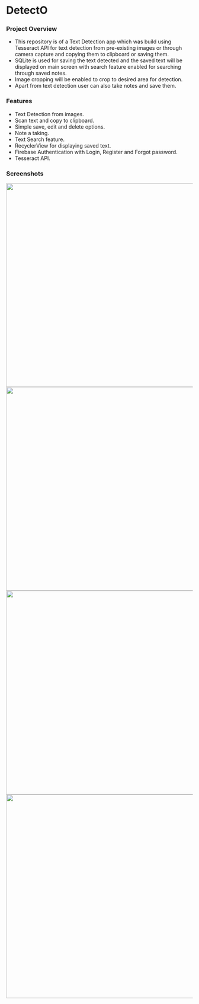 # **DetectO**
### **Project Overview**
- This repository is of a Text Detection app which was build using Tesseract API for text detection from pre-existing images or through camera capture and copying them to clipboard or saving them.     
- SQLite is used for saving the text detected and the saved text will be displayed on main screen with search feature enabled for searching through saved notes.
- Image cropping will be enabled to crop to desired area for detection.
- Apart from text detection user can also take notes and save them.  
   
### **Features**
- Text Detection from images.
- Scan text and copy to clipboard.
- Simple save, edit and delete options.
- Note a taking.
- Text Search feature.
- RecyclerView for displaying saved text.
- Firebase Authentication with Login, Register and Forgot password.
- Tesseract API.

### **Screenshots**
<img src="https://user-images.githubusercontent.com/58620100/136394000-25812528-a545-44cc-83b3-2509cd304d0e.jpg" height="550" /><img src="https://user-images.githubusercontent.com/58620100/136394011-837c908a-39ec-4bf1-b698-1b887846750c.jpg" height="550" />
<img src="https://user-images.githubusercontent.com/58620100/136394014-d3438b87-92bb-4e5c-bb88-d8bd8a18c175.jpg" height="550" /><img src="https://user-images.githubusercontent.com/58620100/136394017-e3a14dd5-4a29-4f8e-a617-d75b2bb2d656.jpg" height="550" />
